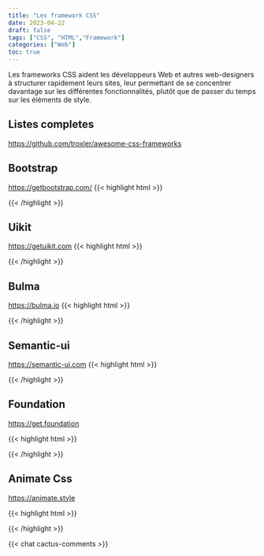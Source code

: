 ```yaml
---
title: "Les framework CSS"
date: 2023-04-22
draft: false
tags: ["CSS", "HTML","Framework"]
categories: ["Web"]
toc: true
---
```

Les frameworks CSS aident les développeurs Web et autres web-designers à structurer rapidement leurs sites, leur permettant de se concentrer davantage sur les différentes fonctionnalités, plutôt que de passer du temps sur les éléments de style.

<!--more-->
## Listes completes
https://github.com/troxler/awesome-css-frameworks

## Bootstrap

https://getbootstrap.com/
{{< highlight html >}}
<link href="https://cdn.jsdelivr.net/npm/bootstrap@5.3.0-alpha3/dist/css/bootstrap.min.css" rel="stylesheet" integrity="sha384-KK94CHFLLe+nY2dmCWGMq91rCGa5gtU4mk92HdvYe+M/SXH301p5ILy+dN9+nJOZ" crossorigin="anonymous">
<script src="https://cdn.jsdelivr.net/npm/bootstrap@5.3.0-alpha3/dist/js/bootstrap.bundle.min.js" integrity="sha384-ENjdO4Dr2bkBIFxQpeoTz1HIcje39Wm4jDKdf19U8gI4ddQ3GYNS7NTKfAdVQSZe" crossorigin="anonymous"></script>

{{< /highlight >}}

## Uikit

https://getuikit.com
{{< highlight html >}}
<!-- UIkit CSS -->
<link rel="stylesheet" href="https://cdn.jsdelivr.net/npm/uikit@3.16.15/dist/css/uikit.min.css" />

<!-- UIkit JS -->
<script src="https://cdn.jsdelivr.net/npm/uikit@3.16.15/dist/js/uikit.min.js"></script>
<script src="https://cdn.jsdelivr.net/npm/uikit@3.16.15/dist/js/uikit-icons.min.js"></script>
{{< /highlight >}}

## Bulma

https://bulma.io
{{< highlight html >}}
<link rel="stylesheet" href="https://cdn.jsdelivr.net/npm/bulma@0.9.4/css/bulma.min.css">
{{< /highlight >}}

## Semantic-ui

https://semantic-ui.com
{{< highlight html >}}
<link rel="stylesheet" type="text/css" href="semantic/dist/semantic.min.css">
<script
  src="https://code.jquery.com/jquery-3.1.1.min.js"
  integrity="sha256-hVVnYaiADRTO2PzUGmuLJr8BLUSjGIZsDYGmIJLv2b8="
  crossorigin="anonymous"></script>
<script src="semantic/dist/semantic.min.js"></script>
{{< /highlight >}}

## Foundation
https://get.foundation

{{< highlight html >}}
<!-- Compressed CSS -->
<link rel="stylesheet" href="https://cdn.jsdelivr.net/npm/foundation-sites@6.7.5/dist/css/foundation.min.css" crossorigin="anonymous">

<!-- Compressed JavaScript -->
<script src="https://cdn.jsdelivr.net/npm/foundation-sites@6.7.5/dist/js/foundation.min.js" crossorigin="anonymous"></script>
{{< /highlight >}}

## Animate Css
https://animate.style

{{< highlight html >}}
<head>
  <link
    rel="stylesheet"
    href="https://cdnjs.cloudflare.com/ajax/libs/animate.css/4.1.1/animate.min.css"
  />
</head>

{{< /highlight >}}


{{< chat cactus-comments >}}

